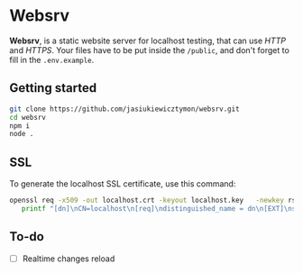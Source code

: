 # Websrv

**Websrv**, is a static website server for localhost testing, that can use *HTTP* and *HTTPS*. Your files have to be put inside the `/public`, and don't forget to fill in the `.env.example`.

## Getting started

```sh
git clone https://github.com/jasiukiewicztymon/websrv.git
cd websrv
npm i
node .
```

## SSL

To generate the localhost SSL certificate, use this command: 

```sh
openssl req -x509 -out localhost.crt -keyout localhost.key   -newkey rsa:2048 -nodes -sha256   -subj '/CN=localhost' -extensions EXT -config <( \
   printf "[dn]\nCN=localhost\n[req]\ndistinguished_name = dn\n[EXT]\nsubjectAltName=DNS:localhost\nkeyUsage=digitalSignature\nextendedKeyUsage=serverAuth")
```

## To-do

- [ ] Realtime changes reload
